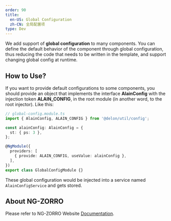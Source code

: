 ```yaml
---
order: 90
title:
  en-US: Global Configuration
  zh-CN: 全局配置项
type: Dev
---
```


We add support of **global configuration** to many components. You can define the default behavior of the component through global configuration, thus reducing the code that needs to be written in the template, and support changing global config at runtime.

## How to Use?

If you want to provide default configurations to some components, you should provide an object that implements the interface **AlainConfig** with the injection token **ALAIN_CONFIG**, in the root module (in another word, to the root injector). Like this:

```typescript
// global-config.module.ts
import { AlainConfig, ALAIN_CONFIG } from '@delon/util/config';

const alainConfig: AlainConfig = {
  st: { ps: 3 },
};

@NgModule({
  providers: [
    { provide: ALAIN_CONFIG, useValue: alainConfig },
  ],
})
export class GlobalConfigModule {}
```

These global configuration would be injected into a service named `AlainConfigService` and gets stored.

## About NG-ZORRO

Please refer to NG-ZORRO Website [Documentation](https://ng.ant.design/docs/global-config/en).
